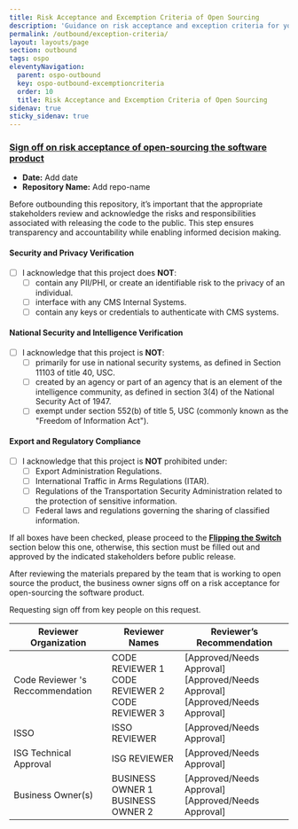 ```yaml
---
title: Risk Acceptance and Excemption Criteria of Open Sourcing
description: 'Guidance on risk acceptance and exception criteria for your repository'
permalink: /outbound/exception-criteria/
layout: layouts/page
section: outbound
tags: ospo
eleventyNavigation:
  parent: ospo-outbound
  key: ospo-outbound-excemptioncriteria
  order: 10
  title: Risk Acceptance and Excemption Criteria of Open Sourcing
sidenav: true
sticky_sidenav: true
---
```


### [Sign off on risk acceptance of open-sourcing the software product](https://github.com/DSACMS/repo-scaffolder/blob/main/tier2/checklist.md#sign-off-on-risk-acceptance-of-open-sourcing-the-software-product)

- **Date:** Add date
- **Repository Name:** Add repo-name

Before outbounding this repository, it’s important that the appropriate stakeholders review and acknowledge the risks and responsibilities associated with releasing the code to the public. This step ensures transparency and accountability while enabling informed decision making.

#### Security and Privacy Verification
- [ ] I acknowledge that this project does **NOT**:
  - [ ] contain any PII/PHI, or create an identifiable risk to the privacy of an individual.
  - [ ] interface with any CMS Internal Systems. 
  - [ ] contain any keys or credentials to authenticate with CMS systems.

#### National Security and Intelligence Verification
- [ ] I acknowledge that this project is **NOT**:
  - [ ] primarily for use in national security systems, as defined in Section 11103 of title 40, USC.
  - [ ] created by an agency or part of an agency that is an element of the intelligence community, as defined in section 3(4) of the National Security Act of 1947.
  - [ ] exempt under section 552(b) of title 5, USC (commonly known as the "Freedom of Information Act").

#### Export and Regulatory Compliance
- [ ] I acknowledge that this project is **NOT** prohibited under:
  - [ ] Export Administration Regulations.
  - [ ] International Traffic in Arms Regulations (ITAR).
  - [ ] Regulations of the Transportation Security Administration related to the protection of sensitive information.
  - [ ] Federal laws and regulations governing the sharing of classified information.

If all boxes have been checked, please proceed to the **[Flipping the Switch](https://github.com/DSACMS/repo-scaffolder/blob/main/tier2/checklist.md#flipping-the-switch-making-the-repository-public)** section below this one, otherwise, this section must be filled out and approved by the indicated stakeholders before public release.

After reviewing the materials prepared by the team that is working to open source the product, the business owner signs off on a risk acceptance for open-sourcing the software product.

Requesting sign off from key people on this request.

| Reviewer Organization            | Reviewer Names                                            | Reviewer’s Recommendation                                                               |
| -------------------------------- | --------------------------------------------------------- | --------------------------------------------------------------------------------------- |
| Code Reviewer 's Reccommendation | CODE REVIEWER 1 <br> CODE REVIEWER 2 <br> CODE REVIEWER 3 | [Approved/Needs Approval] <br> [Approved/Needs Approval] <br> [Approved/Needs Approval] |
| ISSO                             | ISSO REVIEWER                                             | [Approved/Needs Approval]                                                               |
| ISG Technical Approval           | ISG REVIEWER                                              | [Approved/Needs Approval]                                                               |
| Business Owner(s)                | BUSINESS OWNER 1 </n> BUSINESS OWNER 2                    | [Approved/Needs Approval] </n> [Approved/Needs Approval]                                |